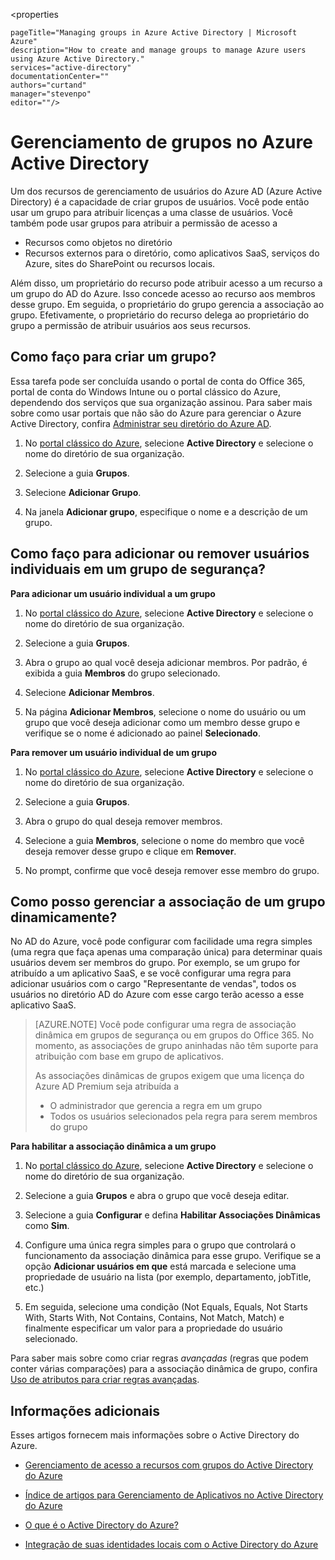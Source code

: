<properties

	pageTitle="Managing groups in Azure Active Directory | Microsoft Azure"
	description="How to create and manage groups to manage Azure users using Azure Active Directory."
	services="active-directory"
	documentationCenter=""
	authors="curtand"
	manager="stevenpo"
	editor=""/>

<tags
	ms.service="active-directory"
	ms.workload="identity"
	ms.tgt_pltfrm="na"
	ms.devlang="na"
	ms.topic="get-started-article"
	ms.date="05/26/2016"
	ms.author="curtand"/>


# Gerenciamento de grupos no Azure Active Directory

Um dos recursos de gerenciamento de usuários do Azure AD (Azure Active Directory) é a capacidade de criar grupos de usuários. Você pode então usar um grupo para atribuir licenças a uma classe de usuários. Você também pode usar grupos para atribuir a permissão de acesso a

- Recursos como objetos no diretório
- Recursos externos para o diretório, como aplicativos SaaS, serviços do Azure, sites do SharePoint ou recursos locais.

Além disso, um proprietário do recurso pode atribuir acesso a um recurso a um grupo do AD do Azure. Isso concede acesso ao recurso aos membros desse grupo. Em seguida, o proprietário do grupo gerencia a associação ao grupo. Efetivamente, o proprietário do recurso delega ao proprietário do grupo a permissão de atribuir usuários aos seus recursos.

## Como faço para criar um grupo?

Essa tarefa pode ser concluída usando o portal de conta do Office 365, portal de conta do Windows Intune ou o portal clássico do Azure, dependendo dos serviços que sua organização assinou. Para saber mais sobre como usar portais que não são do Azure para gerenciar o Azure Active Directory, confira [Administrar seu diretório do Azure AD](active-directory-administer.md).

1. No [portal clássico do Azure](https://manage.windowsazure.com), selecione **Active Directory** e selecione o nome do diretório de sua organização.

2. Selecione a guia **Grupos**.

3. Selecione **Adicionar Grupo**.

4. Na janela **Adicionar grupo**, especifique o nome e a descrição de um grupo.


## Como faço para adicionar ou remover usuários individuais em um grupo de segurança?

**Para adicionar um usuário individual a um grupo**

1. No [portal clássico do Azure](https://manage.windowsazure.com), selecione **Active Directory** e selecione o nome do diretório de sua organização.

2. Selecione a guia **Grupos**.

3. Abra o grupo ao qual você deseja adicionar membros. Por padrão, é exibida a guia **Membros** do grupo selecionado.

4. Selecione **Adicionar Membros**.

5. Na página **Adicionar Membros**, selecione o nome do usuário ou um grupo que você deseja adicionar como um membro desse grupo e verifique se o nome é adicionado ao painel **Selecionado**.


**Para remover um usuário individual de um grupo**

1. No [portal clássico do Azure](https://manage.windowsazure.com), selecione **Active Directory** e selecione o nome do diretório de sua organização.

2. Selecione a guia **Grupos**.

3. Abra o grupo do qual deseja remover membros.

4. Selecione a guia **Membros**, selecione o nome do membro que você deseja remover desse grupo e clique em **Remover**.

6. No prompt, confirme que você deseja remover esse membro do grupo.


## Como posso gerenciar a associação de um grupo dinamicamente?

No AD do Azure, você pode configurar com facilidade uma regra simples (uma regra que faça apenas uma comparação única) para determinar quais usuários devem ser membros do grupo. Por exemplo, se um grupo for atribuído a um aplicativo SaaS, e se você configurar uma regra para adicionar usuários com o cargo "Representante de vendas", todos os usuários no diretório AD do Azure com esse cargo terão acesso a esse aplicativo SaaS.

> [AZURE.NOTE] Você pode configurar uma regra de associação dinâmica em grupos de segurança ou em grupos do Office 365. No momento, as associações de grupo aninhadas não têm suporte para atribuição com base em grupo de aplicativos.
>
> As associações dinâmicas de grupos exigem que uma licença do Azure AD Premium seja atribuída a
>
> - O administrador que gerencia a regra em um grupo
> - Todos os usuários selecionados pela regra para serem membros do grupo

**Para habilitar a associação dinâmica a um grupo**

1. No [portal clássico do Azure](https://manage.windowsazure.com), selecione **Active Directory** e selecione o nome do diretório de sua organização.

2. Selecione a guia **Grupos** e abra o grupo que você deseja editar.

3. Selecione a guia **Configurar** e defina **Habilitar Associações Dinâmicas** como **Sim**.

4. Configure uma única regra simples para o grupo que controlará o funcionamento da associação dinâmica para esse grupo. Verifique se a opção **Adicionar usuários em que** está marcada e selecione uma propriedade de usuário na lista (por exemplo, departamento, jobTitle, etc.)

5. Em seguida, selecione uma condição (Not Equals, Equals, Not Starts With, Starts With, Not Contains, Contains, Not Match, Match) e finalmente especificar um valor para a propriedade do usuário selecionado.

Para saber mais sobre como criar regras *avançadas* (regras que podem conter várias comparações) para a associação dinâmica de grupo, confira [Uso de atributos para criar regras avançadas](active-directory-accessmanagement-groups-with-advanced-rules.md).

## Informações adicionais

Esses artigos fornecem mais informações sobre o Active Directory do Azure.

* [Gerenciamento de acesso a recursos com grupos do Active Directory do Azure](active-directory-manage-groups.md)

* [Índice de artigos para Gerenciamento de Aplicativos no Active Directory do Azure](active-directory-apps-index.md)

* [O que é o Active Directory do Azure?](active-directory-whatis.md)

* [Integração de suas identidades locais com o Active Directory do Azure](active-directory-aadconnect.md)

<!---HONumber=AcomDC_0601_2016-->